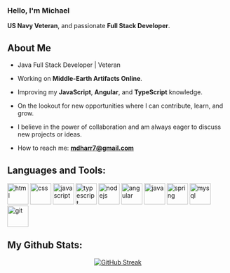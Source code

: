 ### Hello, I'm Michael
**US Navy Veteran**, and passionate **Full Stack Developer**.

## About Me

- Java Full Stack Developer | Veteran

- Working on **Middle-Earth Artifacts Online**.

- Improving my **JavaScript**, **Angular**, and **TypeScript** knowledge.

- On the lookout for new opportunities where I can contribute, learn, and grow.

- I believe in the power of collaboration and am always eager to discuss new projects or ideas.

- How to reach me: **mdharr7@gmail.com**

## Languages and Tools:
<div align="left"> 
   
   <img src="https://cdn.jsdelivr.net/gh/devicons/devicon/icons/html5/html5-original.svg" alt="html" width="48" height="48" />
   <img src="https://cdn.jsdelivr.net/gh/devicons/devicon/icons/css3/css3-original.svg" alt="css" width="48" height="48" />
   <img src="https://cdn.jsdelivr.net/gh/devicons/devicon/icons/javascript/javascript-original.svg" alt="javascript" width="48" height="48" />
   <img src="https://cdn.jsdelivr.net/gh/devicons/devicon/icons/typescript/typescript-original.svg" alt="typescript" width="48" height="48" />
   <img src="https://cdn.jsdelivr.net/gh/devicons/devicon/icons/nodejs/nodejs-original.svg" alt="nodejs" width="48" height="48" />    
   <img src="https://cdn.jsdelivr.net/gh/devicons/devicon/icons/angularjs/angularjs-original.svg" alt="angular" width="48" height="48"/>  
   <img src="https://cdn.jsdelivr.net/gh/devicons/devicon/icons/java/java-original.svg" alt="java" width="48" height="48" />   
   <img src="https://cdn.jsdelivr.net/gh/devicons/devicon/icons/spring/spring-original.svg" alt="spring" width="48" height="48" />   
   <img src="https://cdn.jsdelivr.net/gh/devicons/devicon/icons/mysql/mysql-original.svg" alt="mysql" width="48" height="48" />   
   <img src="https://cdn.jsdelivr.net/gh/devicons/devicon/icons/git/git-original.svg" alt="git" width="48" height="48" />    

</div>
   
## My Github Stats:
<div align="center">
   <a href="https://git.io/streak-stats"><img src="https://github-readme-streak-stats.herokuapp.com?user=mdharr&theme=github-dark-dimmed" alt="GitHub Streak" /></a>
</div>
